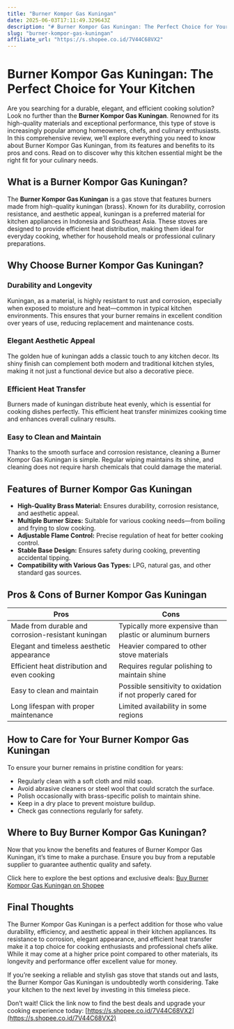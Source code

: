```yaml
---
title: "Burner Kompor Gas Kuningan"
date: 2025-06-03T17:11:49.329643Z
description: "# Burner Kompor Gas Kuningan: The Perfect Choice for Your Kitchen..."
slug: "burner-kompor-gas-kuningan"
affiliate_url: "https://s.shopee.co.id/7V44C68VX2"
---
```

# Burner Kompor Gas Kuningan: The Perfect Choice for Your Kitchen

Are you searching for a durable, elegant, and efficient cooking solution? Look no further than the **Burner Kompor Gas Kuningan**. Renowned for its high-quality materials and exceptional performance, this type of stove is increasingly popular among homeowners, chefs, and culinary enthusiasts. In this comprehensive review, we’ll explore everything you need to know about Burner Kompor Gas Kuningan, from its features and benefits to its pros and cons. Read on to discover why this kitchen essential might be the right fit for your culinary needs.

## What is a Burner Kompor Gas Kuningan?

The **Burner Kompor Gas Kuningan** is a gas stove that features burners made from high-quality kuningan (brass). Known for its durability, corrosion resistance, and aesthetic appeal, kuningan is a preferred material for kitchen appliances in Indonesia and Southeast Asia. These stoves are designed to provide efficient heat distribution, making them ideal for everyday cooking, whether for household meals or professional culinary preparations.

## Why Choose Burner Kompor Gas Kuningan?

### Durability and Longevity

Kuningan, as a material, is highly resistant to rust and corrosion, especially when exposed to moisture and heat—common in typical kitchen environments. This ensures that your burner remains in excellent condition over years of use, reducing replacement and maintenance costs.

### Elegant Aesthetic Appeal

The golden hue of kuningan adds a classic touch to any kitchen decor. Its shiny finish can complement both modern and traditional kitchen styles, making it not just a functional device but also a decorative piece.

### Efficient Heat Transfer

Burners made of kuningan distribute heat evenly, which is essential for cooking dishes perfectly. This efficient heat transfer minimizes cooking time and enhances overall culinary results.

### Easy to Clean and Maintain

Thanks to the smooth surface and corrosion resistance, cleaning a Burner Kompor Gas Kuningan is simple. Regular wiping maintains its shine, and cleaning does not require harsh chemicals that could damage the material.

## Features of Burner Kompor Gas Kuningan

- **High-Quality Brass Material:** Ensures durability, corrosion resistance, and aesthetic appeal.
- **Multiple Burner Sizes:** Suitable for various cooking needs—from boiling and frying to slow cooking.
- **Adjustable Flame Control:** Precise regulation of heat for better cooking control.
- **Stable Base Design:** Ensures safety during cooking, preventing accidental tipping.
- **Compatibility with Various Gas Types:** LPG, natural gas, and other standard gas sources.

## Pros & Cons of Burner Kompor Gas Kuningan

| Pros                                                      | Cons                                                      |
|------------------------------------------------------------|-----------------------------------------------------------|
| Made from durable and corrosion-resistant kuningan       | Typically more expensive than plastic or aluminum burners |
| Elegant and timeless aesthetic appearance                  | Heavier compared to other stove materials                |
| Efficient heat distribution and even cooking             | Requires regular polishing to maintain shine            |
| Easy to clean and maintain                                | Possible sensitivity to oxidation if not properly cared for |
| Long lifespan with proper maintenance                     | Limited availability in some regions                     |

## How to Care for Your Burner Kompor Gas Kuningan

To ensure your burner remains in pristine condition for years:

- Regularly clean with a soft cloth and mild soap.
- Avoid abrasive cleaners or steel wool that could scratch the surface.
- Polish occasionally with brass-specific polish to maintain shine.
- Keep in a dry place to prevent moisture buildup.
- Check gas connections regularly for safety.

## Where to Buy Burner Kompor Gas Kuningan?

Now that you know the benefits and features of Burner Kompor Gas Kuningan, it’s time to make a purchase. Ensure you buy from a reputable supplier to guarantee authentic quality and safety.

Click here to explore the best options and exclusive deals: [Buy Burner Kompor Gas Kuningan on Shopee](https://s.shopee.co.id/7V44C68VX2)

## Final Thoughts

The Burner Kompor Gas Kuningan is a perfect addition for those who value durability, efficiency, and aesthetic appeal in their kitchen appliances. Its resistance to corrosion, elegant appearance, and efficient heat transfer make it a top choice for cooking enthusiasts and professional chefs alike. While it may come at a higher price point compared to other materials, its longevity and performance offer excellent value for money.

If you’re seeking a reliable and stylish gas stove that stands out and lasts, the Burner Kompor Gas Kuningan is undoubtedly worth considering. Take your kitchen to the next level by investing in this timeless piece.

Don’t wait! Click the link now to find the best deals and upgrade your cooking experience today: [https://s.shopee.co.id/7V44C68VX2](https://s.shopee.co.id/7V44C68VX2)